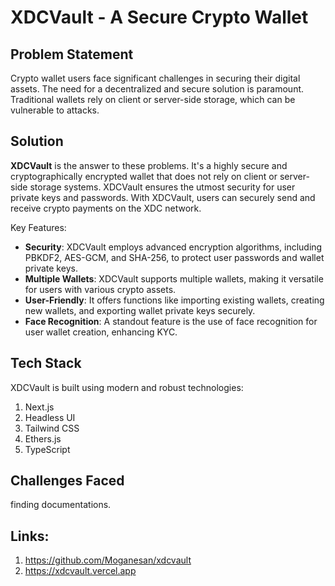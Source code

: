 # XDCVault - A Secure Crypto Wallet

## Problem Statement

Crypto wallet users face significant challenges in securing their digital assets. The need for a decentralized and secure solution is paramount. Traditional wallets rely on client or server-side storage, which can be vulnerable to attacks.

## Solution

**XDCVault** is the answer to these problems. It's a highly secure and cryptographically encrypted wallet that does not rely on client or server-side storage systems. XDCVault ensures the utmost security for user private keys and passwords. With XDCVault, users can securely send and receive crypto payments on the XDC network.

Key Features:

- **Security**: XDCVault employs advanced encryption algorithms, including PBKDF2, AES-GCM, and SHA-256, to protect user passwords and wallet private keys.
- **Multiple Wallets**: XDCVault supports multiple wallets, making it versatile for users with various crypto assets.
- **User-Friendly**: It offers functions like importing existing wallets, creating new wallets, and exporting wallet private keys securely.
- **Face Recognition**: A standout feature is the use of face recognition for user wallet creation, enhancing KYC.

## Tech Stack

XDCVault is built using modern and robust technologies:

1. Next.js
2. Headless UI
3. Tailwind CSS
4. Ethers.js
5. TypeScript

## Challenges Faced

finding documentations.

## Links:

1. <a href="https://github.com/Moganesan/xdcvault">https://github.com/Moganesan/xdcvault</a>
2. <a href="https://xdcvault.vercel.app">https://xdcvault.vercel.app</a>
